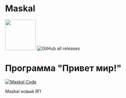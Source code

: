 # Maskal

<img src="https://i.imgur.com/xcQJklF.png" width="100" height="100" />
<img alt="GitHub all releases" src="https://img.shields.io/github/downloads/pavel1337228/Maskal/total?style=social">

# Программа "Привет мир!"

[![Maskal Code](https://i.imgur.com/xZgCzOd.jpg)](https://i.imgur.com/xZgCzOd.jpg)

Maskal новый ЯП